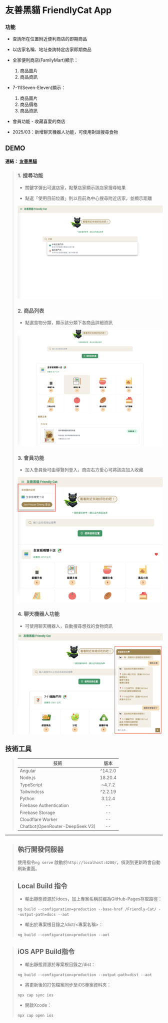 # 友善黑貓 FriendlyCat App

### 功能

* 查詢所在位置附近便利商店的即期商品
* 以店家名稱、地址查詢特定店家即期商品

* 全家便利商店(FamilyMart)顯示：
    1. 商品圖片
    2. 商品資訊
* 7-11(Seven-Eleven)顯示：
    1. 商品圖片
    2. 商品價格
    3. 商品資訊
* 會員功能 - 收藏喜愛的商店

* 2025/03：新增聊天機器人功能，可使用對話搜尋食物  
## DEMO
#### 連結： [友善黑貓](https://alan-cheng.github.io/Friendly-Cat/)
>
>
>
>### 1. 搜尋功能
>
> * 關鍵字彈出可選店家，點擊店家顯示該店家搜尋結果
>
> * 點選「使用目前位置」則以目前為中心搜尋附近店家，並顯示距離
>
>![友善黑貓搜尋頁](https://github.com/Alan-Cheng/Friendly-Cat/blob/main/demo/search.png?raw=true "搜尋頁面")
>
>
>### 2. 商品列表
>
> - 點選食物分類，顯示該分類下各商品詳細資訊
>
>![友善黑貓商品頁](https://github.com/Alan-Cheng/Friendly-Cat/blob/main/demo/store_product.png?raw=true "商品頁面")
>
>
>### 3. 會員功能
>
> - 加入會員後可由導覽列登入，商店右方愛心可將該店加入收藏
>
>![友善黑貓會員功能](https://github.com/Alan-Cheng/Friendly-Cat/blob/main/demo/member.png?raw=true "會員功能")
>
>
>### 4. 聊天機器人功能
>
> - 可使用聊天機器人，自動搜尋想找的食物資訊
>
>![友善黑貓聊天機器人功能](https://github.com/Alan-Cheng/Friendly-Cat/blob/main/demo/chatbot.png?raw=true "聊天機器人功能")



## 技術工具



>| 技術  | 版本 |
>| ------------- |:-------------:|
>| Angular       | ^14.2.0      |
>| Node.js       | 18.20.4      |
>| TypeScript    | ~4.7.2       |
>| Tailwindcss   | ^2.2.19      |
>| Python        | 3.12.4       |
>| Firebase Authentication      | --           |
>| Firebase Storage        | --       |
>| Cloudflare Worker        | --       |
>| Chatbot(OpenRouter-DeepSeek V3)      | --       |

---

> ## 執行開發伺服器
>>
>使用指令`ng serve` 啟動於`http://localhost:4200/`，偵測到更新時會自動刷新畫面。

> ## Local Build 指令
>
>- 輸出靜態資源於/docs，加上專案名稱前綴為GitHub-Pages存取路徑：
>
>`ng build --configuration=production --base-href /Friendly-Cat/ --output-path=docs --aot`
>
>- 輸出於專案根目錄之/dict/<專案名稱>：
>
>`ng build --configuration=production --aot`
>

> ## iOS APP Build指令
>
>
> - 輸出靜態資源於專案根目錄之/dist：
>
>`ng build --configuration=production --output-path=dist --aot`
>
> - 將更新後的打包檔案同步至iOS專案資料夾：
>
>`npx cap sync ios`
>
> - 開啟Xcode：
>
>`npx cap open ios`
>
